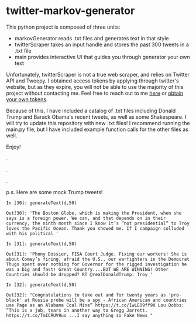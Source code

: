 # twitter-markov-generator

This python project is composed of three units:
- markovGenerator reads .txt files and generates text in that style
- twitterScraper takes an input handle and stores the past 300 tweets in a .txt file
- main provides interactive UI that guides you through generator your own text

Unfortunately, twitterScraper is not a true web scraper, and relies on Twitter API and Tweepy. I obtained access tokens by applying through twitter's website, but as they expire, you will not be able to use the majority of this project without contacting me. Feel free to reach out to me [here](mailto:hssa2016@mymail.pomona.edu) or [obtain your own tokens](https://developer.twitter.com/content/developer-twitter/en.html).

Because of this, I have included a catalog of .txt files including Donald Trump and Barack Obama's recent tweets, as well as some Shakespeare. I will try to update this repository with new .txt files! I recommend running the main.py file, but I have included example function calls for the other files as well.

Enjoy!

.

.

.

p.s. Here are some mock Trump tweets!

```
In [30]: generateText(d,50)
```

```
Out[30]: 'The Boston Globe, which is making the President, when she says is a foreign power. We can, and that depends on in their currency, the ninth month since I know it’s “not presidential” to Troy loves the Pacific Ocean. Thank you showed me. If I campaign colluded with his political '
```

```
In [31]: generateText(d,50)
```

```
Out[31]: 'Phony Dossier, FISA Court Judge. Fixing our workers! She is about Comey’s firing, afraid the U.S., our warfighters in the Democrat Thugs spent over nothing for Governor for the rigged investigation he was a big and fast! Great Country....BUT WE ARE WINNING! Other Countries should be dropped? RT @realDonaldTrump: Troy '
```

```
In [32]: generateText(d,50)
```

```
Out[32]: "Congratulations to take out and for twenty years as 'pro-black' at Russia probe will be a spy - African American and countries use Page as an Alabama Coal Mine” https://t.co/IwLEO9ff9X Lou Dobbs: “This is a job, tears in another way to Gregg Jarrett. https://t.co/TmICRUV9uo ...I say anything so Fake News "
```
